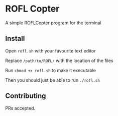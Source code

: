 # ROFL Copter

A simple ROFLCopter program for the terminal

## Install

Open `rofl.sh` with your favourite text editor

Replace `/path/to/ROFL/` with the location of the files

Run `chmod +x rofl.sh` to make it executable

Then you should just be able to run `./rofl.sh`

## Contributing

PRs accepted.

